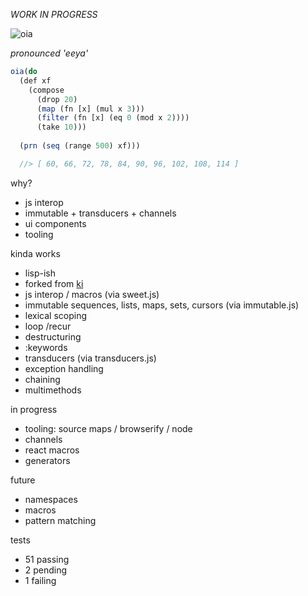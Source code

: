 *WORK IN PROGRESS*


![oia](http://i.imgur.com/ZDqVxDn.png)

*pronounced 'eeya'*
```js
oia(do 
  (def xf 
    (compose 
      (drop 20)
      (map (fn [x] (mul x 3))) 
      (filter (fn [x] (eq 0 (mod x 2)))) 
      (take 10)))
  
  (prn (seq (range 500) xf)))

  //> [ 60, 66, 72, 78, 84, 90, 96, 102, 108, 114 ]
```

why? 

- js interop
- immutable + transducers + channels 
- ui components
- tooling

kinda works

- lisp-ish
- forked from [ki](http://ki-lang.org)
- js interop / macros (via sweet.js)
- immutable sequences, lists, maps, sets, cursors (via immutable.js)
- lexical scoping
- loop /recur
- destructuring 
- :keywords
- transducers (via transducers.js)
- exception handling 
- chaining 
- multimethods

in progress 

- tooling: source maps / browserify / node 
- channels
- react macros 
- generators


future
- namespaces
- macros
- pattern matching 

tests

- 51 passing
- 2 pending
- 1 failing

